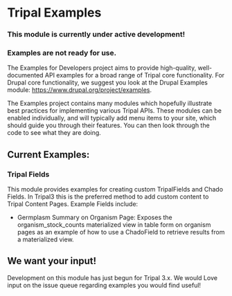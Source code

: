 # Tripal Examples

### This module is currently under active development! 
### Examples are not ready for use.

The Examples for Developers project aims to provide high-quality, well-documented API examples for a broad range of Tripal core functionality. For Drupal core functionality, we suggest you look at the Drupal Examples module: https://www.drupal.org/project/examples.

The Examples project contains many modules which hopefully illustrate best practices for implementing various Tripal APIs. These modules can be enabled individually, and will typically add menu items to your site, which should guide you through their features. You can then look through the code to see what they are doing.

## Current Examples:
### Tripal Fields
This module provides examples for creating custom TripalFields and Chado Fields. In Tripal3 this is the preferred method to add custom content to Tripal Content Pages.
Example Fields include:
- Germplasm Summary on Organism Page: Exposes the organism_stock_counts materialized view in table form on organism pages as an example of how to use a ChadoField to retrieve results from a materialized view.

## We want your input!
Development on this module has just begun for Tripal 3.x. We would Love input on the issue queue regarding examples you would find useful!
